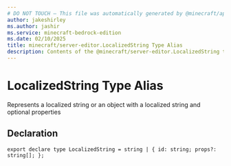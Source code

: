 ```yaml
---
# DO NOT TOUCH — This file was automatically generated by @minecraft/api-docs-generator, to report problems file an issue at https://github.com/Mojang/minecraft-scripting-libraries
author: jakeshirley
ms.author: jashir
ms.service: minecraft-bedrock-edition
ms.date: 02/10/2025
title: minecraft/server-editor.LocalizedString Type Alias
description: Contents of the @minecraft/server-editor.LocalizedString type alias.
---
```

# LocalizedString Type Alias

Represents a localized string or an object with a localized string and optional properties

## Declaration
`export declare type LocalizedString = string | {
    id: string;
    props?: string[];
};`
